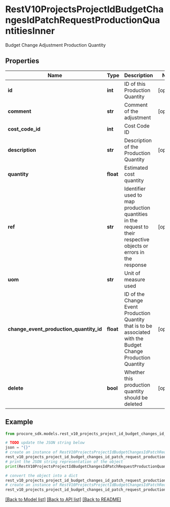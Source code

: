 # RestV10ProjectsProjectIdBudgetChangesIdPatchRequestProductionQuantitiesInner

Budget Change Adjustment Production Quantity

## Properties

Name | Type | Description | Notes
------------ | ------------- | ------------- | -------------
**id** | **int** | ID of this Production Quantity | [optional] 
**comment** | **str** | Comment of the adjustment | [optional] 
**cost_code_id** | **int** | Cost Code ID | 
**description** | **str** | Description of the Production Quantity | [optional] 
**quantity** | **float** | Estimated cost quantity | 
**ref** | **str** | Identifier used to map production quantities in the request to their respective objects or errors in the response | [optional] 
**uom** | **str** | Unit of measure used | 
**change_event_production_quantity_id** | **float** | ID of the Change Event Production Quantity that is to be associated with the Budget Change Production Quantity | [optional] 
**delete** | **bool** | Whether this production quantity should be deleted | [optional] 

## Example

```python
from procore_sdk.models.rest_v10_projects_project_id_budget_changes_id_patch_request_production_quantities_inner import RestV10ProjectsProjectIdBudgetChangesIdPatchRequestProductionQuantitiesInner

# TODO update the JSON string below
json = "{}"
# create an instance of RestV10ProjectsProjectIdBudgetChangesIdPatchRequestProductionQuantitiesInner from a JSON string
rest_v10_projects_project_id_budget_changes_id_patch_request_production_quantities_inner_instance = RestV10ProjectsProjectIdBudgetChangesIdPatchRequestProductionQuantitiesInner.from_json(json)
# print the JSON string representation of the object
print(RestV10ProjectsProjectIdBudgetChangesIdPatchRequestProductionQuantitiesInner.to_json())

# convert the object into a dict
rest_v10_projects_project_id_budget_changes_id_patch_request_production_quantities_inner_dict = rest_v10_projects_project_id_budget_changes_id_patch_request_production_quantities_inner_instance.to_dict()
# create an instance of RestV10ProjectsProjectIdBudgetChangesIdPatchRequestProductionQuantitiesInner from a dict
rest_v10_projects_project_id_budget_changes_id_patch_request_production_quantities_inner_from_dict = RestV10ProjectsProjectIdBudgetChangesIdPatchRequestProductionQuantitiesInner.from_dict(rest_v10_projects_project_id_budget_changes_id_patch_request_production_quantities_inner_dict)
```
[[Back to Model list]](../README.md#documentation-for-models) [[Back to API list]](../README.md#documentation-for-api-endpoints) [[Back to README]](../README.md)


